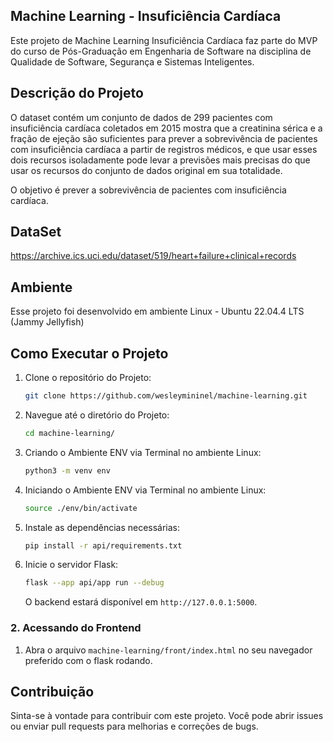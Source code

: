
## Machine Learning - Insuficiência Cardíaca

Este projeto de Machine Learning Insuficiência Cardíaca faz parte do MVP do curso de Pós-Graduação em Engenharia de Software na disciplina de Qualidade de Software, Segurança e Sistemas Inteligentes.


## Descrição do Projeto

O dataset contém um conjunto de dados de 299 pacientes com insuficiência cardíaca coletados em 2015 mostra que a creatinina sérica e a fração de ejeção são suficientes para prever a sobrevivência de pacientes com insuficiência cardíaca a partir de registros médicos, e que usar esses dois recursos isoladamente pode levar a previsões mais precisas do que usar os recursos do conjunto de dados original em sua totalidade.

O objetivo é prever a sobrevivência de pacientes com insuficiência cardíaca.


## DataSet

https://archive.ics.uci.edu/dataset/519/heart+failure+clinical+records


## Ambiente

Esse projeto foi desenvolvido em ambiente Linux - Ubuntu 22.04.4 LTS (Jammy Jellyfish)


## Como Executar o Projeto

1. Clone o repositório do Projeto:
   ```sh
   git clone https://github.com/wesleymininel/machine-learning.git
   ```

2. Navegue até o diretório do Projeto:
   ```sh
   cd machine-learning/
   ```

3. Criando o Ambiente ENV via Terminal no ambiente Linux:
   ```sh
   python3 -m venv env
   ```

4. Iniciando o Ambiente ENV via Terminal no ambiente Linux:
   ```sh
   source ./env/bin/activate
   ```

5. Instale as dependências necessárias:
   ```sh
   pip install -r api/requirements.txt
   ```

6. Inicie o servidor Flask:
   ```sh
   flask --app api/app run --debug
   ```

   O backend estará disponível em `http://127.0.0.1:5000`.

### 2. Acessando do Frontend

1. Abra o arquivo `machine-learning/front/index.html` no seu navegador preferido com o flask rodando.


## Contribuição

Sinta-se à vontade para contribuir com este projeto. Você pode abrir issues ou enviar pull requests para melhorias e correções de bugs.

